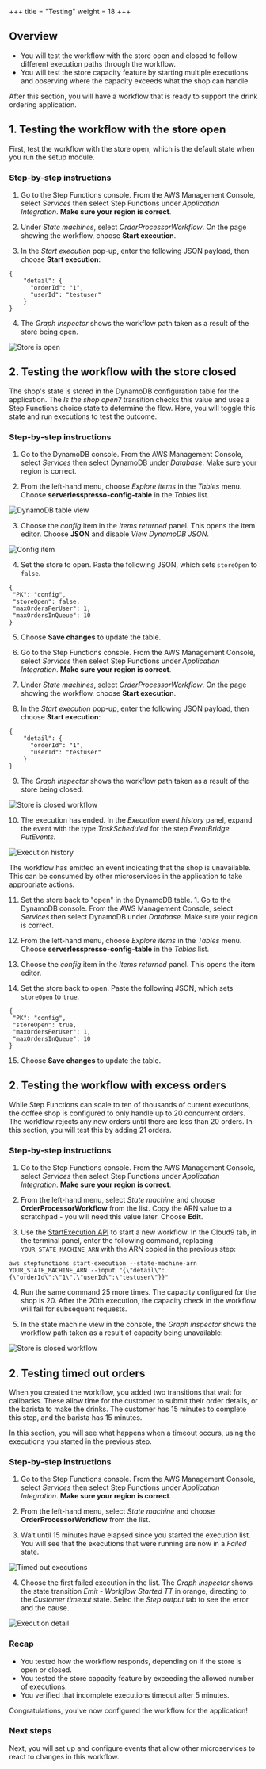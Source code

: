 +++
title = "Testing"
weight = 18
+++

## Overview

* You will test the workflow with the store open and closed to follow different execution paths through the workflow.
* You will test the store capacity feature by starting multiple executions and observing where the capacity exceeds what the shop can handle.

After this section, you will have a workflow that is ready to support the drink ordering application.

## 1. Testing the workflow with the store open

First, test the workflow with the store open, which is the default state when you run the setup module.

### Step-by-step instructions ##

1. Go to the Step Functions console. From the AWS Management Console, select *Services* then select Step Functions under *Application Integration*. **Make sure your region is correct**.

2. Under *State machines*, select *OrderProcessorWorkflow*. On the page showing the workflow, choose **Start execution**.

3. In the *Start execution* pop-up, enter the following JSON payload, then choose **Start execution**:

```
{
    "detail": {
      "orderId": "1",
      "userId": "testuser"
    }
}
```

4. The *Graph inspector* shows the workflow path taken as a result of the store being open.

![Store is open](../images/se-mod1-testing2.png)

## 2. Testing the workflow with the store closed

The shop's state is stored in the DynamoDB configuration table for the application. The *Is the shop open?* transition checks this value and uses a Step Functions choice state to determine the flow. Here, you will toggle this state and run executions to test the outcome.

### Step-by-step instructions ##

1. Go to the DynamoDB console. From the AWS Management Console, select *Services* then select DynamoDB under *Database*. Make sure your region is correct.

2. From the left-hand menu, choose *Explore items* in the *Tables* menu. Choose **serverlesspresso-config-table** in the *Tables* list.

![DynamoDB table view](../images/se-mod1-testing0.png)

3. Choose the *config* item in the *Items returned* panel. This opens the item editor. Choose **JSON** and disable *View DynamoDB JSON*.

![Config item](../images/se-mod1-testing1.png)

4. Set the store to open. Paste the following JSON, which sets `storeOpen` to `false`.

```
{
 "PK": "config",
 "storeOpen": false,
 "maxOrdersPerUser": 1,
 "maxOrdersInQueue": 10
}
```

5. Choose **Save changes** to update the table.

6. Go to the Step Functions console. From the AWS Management Console, select *Services* then select Step Functions under *Application Integration*. **Make sure your region is correct**.

7. Under *State machines*, select *OrderProcessorWorkflow*. On the page showing the workflow, choose **Start execution**.

8. In the *Start execution* pop-up, enter the following JSON payload, then choose **Start execution**:

```
{
    "detail": {
      "orderId": "1",
      "userId": "testuser"
    }
}
```

9. The *Graph inspector* shows the workflow path taken as a result of the store being closed.

![Store is closed workflow](../images/se-mod1-testing3.png)

10. The execution has ended. In the *Execution event history* panel, expand the event with the type *TaskScheduled* for the step *EventBridge PutEvents*.

![Execution history](../images/se-mod1-testing4.png)

The workflow has emitted an event indicating that the shop is unavailable. This can be consumed by other microservices in the application to take appropriate actions.

11. Set the store back to "open" in the DynamoDB table. 1. Go to the DynamoDB console. From the AWS Management Console, select *Services* then select DynamoDB under *Database*. Make sure your region is correct.

12. From the left-hand menu, choose *Explore items* in the *Tables* menu. Choose **serverlesspresso-config-table** in the *Tables* list.

13. Choose the *config* item in the *Items returned* panel. This opens the item editor.

14. Set the store back to open. Paste the following JSON, which sets `storeOpen` to `true`.

```
{
 "PK": "config",
 "storeOpen": true,
 "maxOrdersPerUser": 1,
 "maxOrdersInQueue": 10
}
```

15. Choose **Save changes** to update the table.

## 2. Testing the workflow with excess orders

While Step Functions can scale to ten of thousands of current executions, the coffee shop is configured to only handle up to 20 concurrent orders. The workflow rejects any new orders until there are less than 20 orders. In this section, you will test this by adding 21 orders.

### Step-by-step instructions ##

1. Go to the Step Functions console. From the AWS Management Console, select *Services* then select Step Functions under *Application Integration*. **Make sure your region is correct**.

2. From the left-hand menu, select *State machine* and choose **OrderProcessorWorkflow** from the list. Copy the ARN value to a scratchpad - you will need this value later. Choose **Edit**.

3. Use the [StartExecution API](https://docs.aws.amazon.com/cli/latest/reference/stepfunctions/start-execution.html) to start a new workflow. In the Cloud9 tab, in the terminal panel, enter the following command, replacing `YOUR_STATE_MACHINE_ARN` with the ARN copied in the previous step:

```
aws stepfunctions start-execution --state-machine-arn YOUR_STATE_MACHINE_ARN --input "{\"detail\":{\"orderId\":\"1\",\"userId\":\"testuser\"}}"
```

4. Run the same command 25 more times. The capacity configured for the shop is 20. After the 20th execution, the capacity check in the workflow will fail for subsequent requests.

5. In the state machine view in the console, the *Graph inspector* shows the workflow path taken as a result of capacity being unavailable:

![Store is closed workflow](../images/se-mod1-testing3.png)

## 2. Testing timed out orders

When you created the workflow, you added two transitions that wait for callbacks. These allow time for the customer to submit their order details, or the barista to make the drinks. The customer has 15 minutes to complete this step, and the barista has 15 minutes.

In this section, you will see what happens when a timeout occurs, using the executions you started in the previous step.

### Step-by-step instructions ##

1. Go to the Step Functions console. From the AWS Management Console, select *Services* then select Step Functions under *Application Integration*. **Make sure your region is correct**.

2. From the left-hand menu, select *State machine* and choose **OrderProcessorWorkflow** from the list.

3. Wait until 15 minutes have elapsed since you started the execution list. You will see that the executions that were running are now in a *Failed* state.

![Timed out executions](../images/se-mod1-testing5.png)

4. Choose the first failed execution in the list. The *Graph inspector* shows the state transition *Emit - Workflow Started TT* in orange, directing to the *Customer timeout* state. Selec the *Step output* tab to see the error and the cause.

![Execution detail](../images/se-mod1-testing6.png)

### Recap

* You tested how the workflow responds, depending on if the store is open or closed.
* You tested the store capacity feature by exceeding the allowed number of executions.
* You verified that incomplete executions timeout after 5 minutes.

Congratulations, you've now configured the workflow for the application!

### Next steps

Next, you will set up and configure events that allow other microservices to react to changes in this workflow.